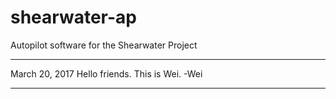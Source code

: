 # shearwater-ap
Autopilot software for the Shearwater Project

-----
March 20, 2017
Hello friends. This is Wei.
-Wei

-----
